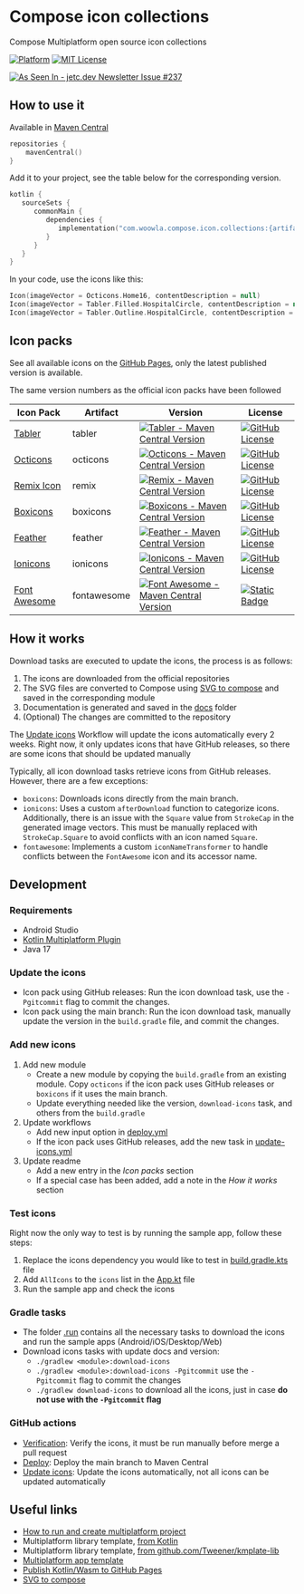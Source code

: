 # Compose icon collections

Compose Multiplatform open source icon collections

[![Platform](https://img.shields.io/badge/Platform-ComposeMultiplatform-brightgreen.svg)]()
[![MIT License](https://img.shields.io/github/license/walter-juan/compose-icon-collections)](LICENSE)

<a target="_blank" href="https://jetc.dev/issues/237.html"><img src="https://img.shields.io/badge/As_Seen_In-jetc.dev_Newsletter_Issue_%23237-blue?logo=Jetpack+Compose&amp;logoColor=white" alt="As Seen In - jetc.dev Newsletter Issue #237"></a>

## How to use it

Available in [Maven Central](https://central.sonatype.com/namespace/com.woowla.compose.icon.collections)

```kotlin
repositories {
    mavenCentral()
}
```

Add it to your project, see the table below for the corresponding version.

```kotlin
kotlin {
   sourceSets {
      commonMain {
         dependencies {
            implementation("com.woowla.compose.icon.collections:{artifact}:{version}")
         }
      }
   }
}
```

In your code, use the icons like this:

```kotlin
Icon(imageVector = Octicons.Home16, contentDescription = null)
Icon(imageVector = Tabler.Filled.HospitalCircle, contentDescription = null)
Icon(imageVector = Tabler.Outline.HospitalCircle, contentDescription = null)
```

## Icon packs

See all available icons on the [GitHub Pages](https://walter-juan.github.io/compose-icon-collections/), only the latest published version is available.


The same version numbers as the official icon packs have been followed

| Icon Pack                                                   | Artifact    | Version                                                                                                                                                                                                                              | License                                                                                                                                          |
|-------------------------------------------------------------|-------------|--------------------------------------------------------------------------------------------------------------------------------------------------------------------------------------------------------------------------------------|--------------------------------------------------------------------------------------------------------------------------------------------------|
| [Tabler](https://github.com/tabler/tabler-icons)            | tabler      | [![Tabler - Maven Central Version](https://img.shields.io/maven-central/v/com.woowla.compose.icon.collections/tabler)](https://central.sonatype.com/search?namespace=com.woowla.compose.icon.collections&q=tabler)                   | [![GitHub License](https://img.shields.io/github/license/tabler/tabler-icons)](https://github.com/tabler/tabler-icons/blob/main/LICENSE)         |
| [Octicons](https://github.com/primer/octicons)              | octicons    | [![Octicons - Maven Central Version](https://img.shields.io/maven-central/v/com.woowla.compose.icon.collections/octicons)](https://central.sonatype.com/search?namespace=com.woowla.compose.icon.collections&q=octicons)             | [![GitHub License](https://img.shields.io/github/license/primer/octicons)](https://github.com/primer/octicons/blob/main/LICENSE)                 |
| [Remix Icon](https://github.com/Remix-Design/RemixIcon)     | remix       | [![Remix - Maven Central Version](https://img.shields.io/maven-central/v/com.woowla.compose.icon.collections/remix)](https://central.sonatype.com/search?namespace=com.woowla.compose.icon.collections&q=remix)                      | [![GitHub License](https://img.shields.io/github/license/Remix-Design/RemixIcon)](https://github.com/Remix-Design/RemixIcon/blob/master/License) |
| [Boxicons](https://github.com/atisawd/boxicons)             | boxicons    | [![Boxicons - Maven Central Version](https://img.shields.io/maven-central/v/com.woowla.compose.icon.collections/boxicons)](https://central.sonatype.com/search?namespace=com.woowla.compose.icon.collections&q=boxicons)             | [![GitHub License](https://img.shields.io/github/license/atisawd/boxicons)](https://github.com/atisawd/boxicons/blob/master/LICENSE)             |
| [Feather](https://github.com/feathericons/feather)          | feather     | [![Feather - Maven Central Version](https://img.shields.io/maven-central/v/com.woowla.compose.icon.collections/feather)](https://central.sonatype.com/search?namespace=com.woowla.compose.icon.collections&q=feather)                | [![GitHub License](https://img.shields.io/github/license/feathericons/feather)](https://github.com/feathericons/feather/blob/main/LICENSE)       |
| [Ionicons](https://github.com/ionic-team/ionicons)          | ionicons    | [![Ionicons - Maven Central Version](https://img.shields.io/maven-central/v/com.woowla.compose.icon.collections/ionicons)](https://central.sonatype.com/search?namespace=com.woowla.compose.icon.collections&q=ionicons)             | [![GitHub License](https://img.shields.io/github/license/ionic-team/ionicons)](https://github.com/ionic-team/ionicons/blob/main/LICENSE)         |
| [Font Awesome](https://github.com/FortAwesome/Font-Awesome) | fontawesome | [![Font Awesome - Maven Central Version](https://img.shields.io/maven-central/v/com.woowla.compose.icon.collections/fontawesome)](https://central.sonatype.com/search?namespace=com.woowla.compose.icon.collections&q=fontawesome)   | [![Static Badge](https://img.shields.io/badge/license-CC_BY_4.0-green)](https://github.com/FortAwesome/Font-Awesome/blob/master/LICENSE.txt)     |

## How it works

Download tasks are executed to update the icons, the process is as follows:
1. The icons are downloaded from the official repositories
2. The SVG files are converted to Compose using [SVG to compose](https://github.com/DevSrSouza/svg-to-compose) and saved in the corresponding module
3. Documentation is generated and saved in the [docs](/docs) folder
4. (Optional) The changes are committed to the repository

The [Update icons](.github/workflows/update-icons.yml) Workflow will update the icons automatically every 2 weeks. Right now, it only updates icons that have GitHub releases, so there are some icons that should be updated manually


Typically, all icon download tasks retrieve icons from GitHub releases. However, there are a few exceptions:

- `boxicons`: Downloads icons directly from the main branch.
- `ionicons`: Uses a custom `afterDownload` function to categorize icons. Additionally, there is an issue with the `Square` value from `StrokeCap` in the generated image vectors. This must be manually replaced with `StrokeCap.Square` to avoid conflicts with an icon named `Square`.
- `fontawesome`: Implements a custom `iconNameTransformer` to handle conflicts between the `FontAwesome` icon and its accessor name.

## Development

### Requirements

- Android Studio
- [Kotlin Multiplatform Plugin](https://plugins.jetbrains.com/plugin/14936-kotlin-multiplatform)
- Java 17

### Update the icons

- Icon pack using GitHub releases: Run the icon download task, use the `-Pgitcommit` flag to commit the changes.
- Icon pack using the main branch: Run the icon download task, manually update the version in the `build.gradle` file, and commit the changes.

### Add new icons

1. Add new module
   - Create a new module by copying the `build.gradle` from an existing module. Copy `octicons` if the icon pack uses GitHub releases or `boxicons` if it uses the main branch.
   - Update everything needed like the version, `download-icons` task, and others from the `build.gradle`
2. Update workflows
   - Add new input option in [deploy.yml](.github/workflows/publish.yml) 
   - If the icon pack uses GitHub releases, add the new task in [update-icons.yml](.github/workflows/update-icons.yml)
3. Update readme
   - Add a new entry in the *Icon packs* section
   - If a special case has been added, add a note in the *How it works* section

### Test icons

Right now the only way to test is by running the sample app, follow these steps:

1. Replace the icons dependency you would like to test in [build.gradle.kts](sample/composeApp/build.gradle.kts) file
2. Add `AllIcons` to the `icons` list in the [App.kt](sample/composeApp/src/commonMain/kotlin/com/woowla/compose/icon/collections/sample/App.kt) file
3. Run the sample app and check the icons

### Gradle tasks

- The folder [.run](.run) contains all the necessary tasks to download the icons and run the sample apps (Android/iOS/Desktop/Web)
- Download icons tasks with update docs and version:
  - `./gradlew <module>:download-icons`
  - `./gradlew <module>:download-icons -Pgitcommit` use the `-Pgitcommit` flag to commit the changes
  - `./gradlew download-icons` to download all the icons, just in case **do not use with the `-Pgitcommit` flag**

### GitHub actions

- [Verification](.github/workflows/verification.yml): Verify the icons, it must be run manually before merge a pull request
- [Deploy](.github/workflows/publish.yml): Deploy the main branch to Maven Central
- [Update icons](.github/workflows/update-icons.yml): Update the icons automatically, not all icons can be updated automatically

## Useful links

- [How to run and create multiplatform project](https://www.jetbrains.com/help/kotlin-multiplatform-dev/compose-multiplatform-create-first-app.html)
- Multiplatform library template, [from Kotlin](https://github.com/Kotlin/multiplatform-library-template)
- Multiplatform library template, [from github.com/Tweener/kmplate-lib](https://github.com/Tweener/kmplate-lib)
- [Multiplatform app template](https://kmp.jetbrains.com/)
- [Publish Kotlin/Wasm to GitHub Pages](https://kotlinlang.org/docs/wasm-get-started.html#publish-on-github-pages)
- [SVG to compose](https://github.com/DevSrSouza/svg-to-compose)
